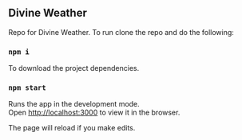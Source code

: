 

## Divine Weather

Repo for Divine Weather. To run clone the repo and do the following:

### `npm i`

To download the project dependencies. 

### `npm start`

Runs the app in the development mode.<br>
Open [http://localhost:3000](http://localhost:3000) to view it in the browser.

The page will reload if you make edits.<br>

